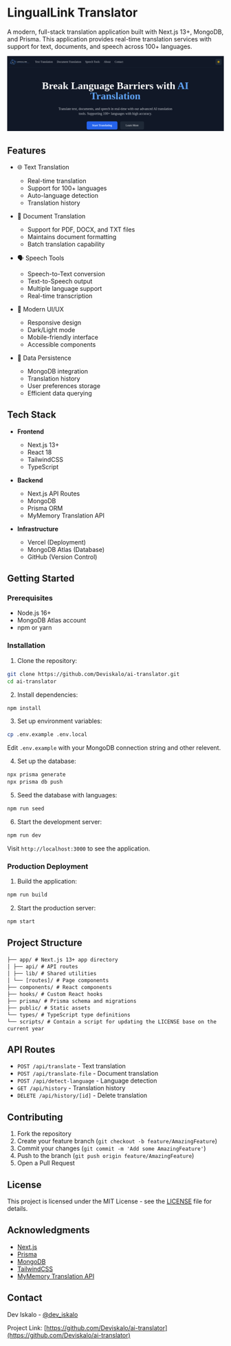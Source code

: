 # LingualLink Translator

A modern, full-stack translation application built with Next.js 13+, MongoDB, and Prisma. This application provides real-time translation services with support for text, documents, and speech across 100+ languages.

![LingualLink Translator Screenshot](./public/readme_banner.png)

## Features

- 🌐 Text Translation

  - Real-time translation
  - Support for 100+ languages
  - Auto-language detection
  - Translation history

- 📄 Document Translation

  - Support for PDF, DOCX, and TXT files
  - Maintains document formatting
  - Batch translation capability

- 🗣️ Speech Tools

  - Speech-to-Text conversion
  - Text-to-Speech output
  - Multiple language support
  - Real-time transcription

- 🎨 Modern UI/UX

  - Responsive design
  - Dark/Light mode
  - Mobile-friendly interface
  - Accessible components

- 💾 Data Persistence
  - MongoDB integration
  - Translation history
  - User preferences storage
  - Efficient data querying

## Tech Stack

- **Frontend**

  - Next.js 13+
  - React 18
  - TailwindCSS
  - TypeScript

- **Backend**

  - Next.js API Routes
  - MongoDB
  - Prisma ORM
  - MyMemory Translation API

- **Infrastructure**
  - Vercel (Deployment)
  - MongoDB Atlas (Database)
  - GitHub (Version Control)

## Getting Started

### Prerequisites

- Node.js 16+
- MongoDB Atlas account
- npm or yarn

### Installation

1. Clone the repository:

```bash
git clone https://github.com/Deviskalo/ai-translator.git
cd ai-translator
```

2. Install dependencies:

```bash
npm install
```

3. Set up environment variables:

```bash
cp .env.example .env.local
```

Edit `.env.example` with your MongoDB connection string and other relevent.

4. Set up the database:

```bash
npx prisma generate
npx prisma db push
```

5. Seed the database with languages:

```bash
npm run seed
```

6. Start the development server:

```bash
npm run dev
```

Visit `http://localhost:3000` to see the application.

### Production Deployment

1. Build the application:

```bash
npm run build
```

2. Start the production server:

```bash
npm start
```

## Project Structure

```ai-translator/
├── app/ # Next.js 13+ app directory
│ ├── api/ # API routes
│ ├── lib/ # Shared utilities
│ └── [routes]/ # Page components
├── components/ # React components
├── hooks/ # Custom React hooks
├── prisma/ # Prisma schema and migrations
├── public/ # Static assets
└── types/ # TypeScript type definitions
└── scripts/ # Contain a script for updating the LICENSE base on the current year
```

## API Routes

- `POST /api/translate` - Text translation
- `POST /api/translate-file` - Document translation
- `POST /api/detect-language` - Language detection
- `GET /api/history` - Translation history
- `DELETE /api/history/[id]` - Delete translation

## Contributing

1. Fork the repository
2. Create your feature branch (`git checkout -b feature/AmazingFeature`)
3. Commit your changes (`git commit -m 'Add some AmazingFeature'`)
4. Push to the branch (`git push origin feature/AmazingFeature`)
5. Open a Pull Request

## License

This project is licensed under the MIT License - see the [LICENSE](LICENSE) file for details.

## Acknowledgments

- [Next.js](https://nextjs.org/)
- [Prisma](https://www.prisma.io/)
- [MongoDB](https://www.mongodb.com/)
- [TailwindCSS](https://tailwindcss.com/)
- [MyMemory Translation API](https://mymemory.translated.net/)

## Contact

Dev Iskalo - [@dev_iskalo](https://twitter.com/@dev_iskalo)

Project Link: [https://github.com/Deviskalo/ai-translator](https://github.com/Deviskalo/ai-translator)
